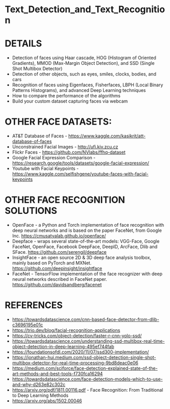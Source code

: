 # Text_Detection_and_Text_Recognition

# DETAILS
 - Detection of faces using Haar cascade, HOG (Histogram of Oriented Gradients), MMOD (Max-Margin Object Detection), and SSD (Single Shot Multibox Detector)
 - Detection of other objects, such as eyes, smiles, clocks, bodies, and cars
 - Recognition of faces using Eigenfaces, Fisherfaces, LBPH (Local Binary Patterns Histograms), and advanced Deep Learning techniques
 - How to compare the performance of the algorithms
 - Build your custom dataset capturing faces via webcam

# OTHER FACE DATASETS:
 - AT&T Database of Faces - https://www.kaggle.com/kasikrit/att-database-of-faces
 - Unconstrained Facial Images - http://ufi.kiv.zcu.cz
 - Flickr Faces - https://github.com/NVlabs/ffhq-dataset
 - Google Facial Expression Comparison - https://research.google/tools/datasets/google-facial-expression/
 - Youtube with Facial Keypoints - https://www.kaggle.com/selfishgene/youtube-faces-with-facial-keypoints

# OTHER FACE RECOGNITION SOLUTIONS
 - OpenFace - a Python and Torch implementation of face recognition with deep neural networks and is based on the paper FaceNet, from Google Inc. https://cmusatyalab.github.io/openface/
 - Deepface - wraps several state-of-the-art models: VGG-Face, Google FaceNet, OpenFace, Facebook DeepFace, DeepID, ArcFace, Dlib and SFace. https://github.com/serengil/deepface
 - InsightFace - an open source 2D & 3D deep face analysis toolbox, mainly based on PyTorch and MXNet. https://github.com/deepinsight/insightface
 - FaceNet - TensorFlow implementation of the face recognizer with deep neural networks described in FaceNet paper. https://github.com/davidsandberg/facenet

# REFERENCES
 - https://towardsdatascience.com/cnn-based-face-detector-from-dlib-c3696195e01c
 - https://trio.dev/blog/facial-recognition-applications
 - https://cv-tricks.com/object-detection/faster-r-cnn-yolo-ssd/
 - https://towardsdatascience.com/understanding-ssd-multibox-real-time-object-detection-in-deep-learning-495ef744fab
 - https://foundationsofdl.com/2020/11/07/ssd300-implementation/
 - https://jonathan-hui.medium.com/ssd-object-detection-single-shot-multibox-detector-for-real-time-processing-9bd8deac0e06
 - https://medium.com/sciforce/face-detection-explained-state-of-the-art-methods-and-best-tools-f730fca16294
 - https://towardsdatascience.com/face-detection-models-which-to-use-and-why-d263e82c302c
 - https://arxiv.org/pdf/1811.00116.pdf - Face Recognition: From Traditional to Deep Learning Methods
 - https://arxiv.org/abs/1502.00046
